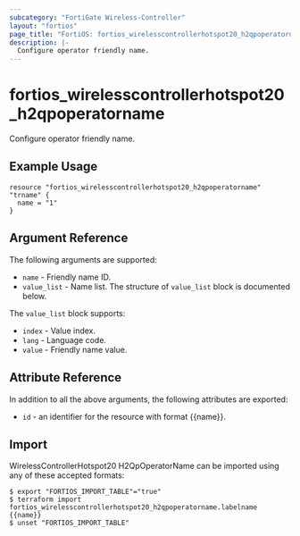 ```yaml
---
subcategory: "FortiGate Wireless-Controller"
layout: "fortios"
page_title: "FortiOS: fortios_wirelesscontrollerhotspot20_h2qpoperatorname"
description: |-
  Configure operator friendly name.
---
```


# fortios_wirelesscontrollerhotspot20_h2qpoperatorname
Configure operator friendly name.

## Example Usage

```hcl
resource "fortios_wirelesscontrollerhotspot20_h2qpoperatorname" "trname" {
  name = "1"
}
```

## Argument Reference

The following arguments are supported:

* `name` - Friendly name ID.
* `value_list` - Name list. The structure of `value_list` block is documented below.

The `value_list` block supports:

* `index` - Value index.
* `lang` - Language code.
* `value` - Friendly name value.


## Attribute Reference

In addition to all the above arguments, the following attributes are exported:
* `id` - an identifier for the resource with format {{name}}.

## Import

WirelessControllerHotspot20 H2QpOperatorName can be imported using any of these accepted formats:
```
$ export "FORTIOS_IMPORT_TABLE"="true"
$ terraform import fortios_wirelesscontrollerhotspot20_h2qpoperatorname.labelname {{name}}
$ unset "FORTIOS_IMPORT_TABLE"
```
